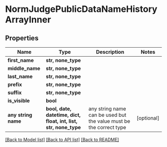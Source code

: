 # NormJudgePublicDataNameHistoryArrayInner


## Properties
Name | Type | Description | Notes
------------ | ------------- | ------------- | -------------
**first_name** | **str, none_type** |  | 
**middle_name** | **str, none_type** |  | 
**last_name** | **str, none_type** |  | 
**prefix** | **str, none_type** |  | 
**suffix** | **str, none_type** |  | 
**is_visible** | **bool** |  | 
**any string name** | **bool, date, datetime, dict, float, int, list, str, none_type** | any string name can be used but the value must be the correct type | [optional]

[[Back to Model list]](../README.md#documentation-for-models) [[Back to API list]](../README.md#documentation-for-api-endpoints) [[Back to README]](../README.md)


